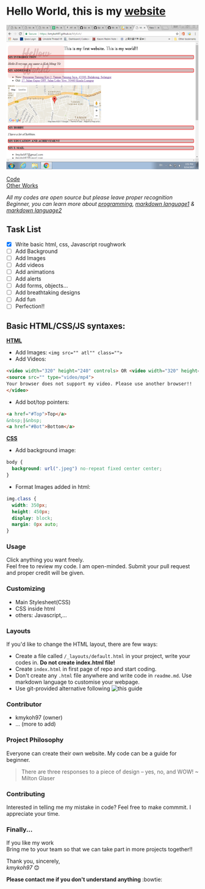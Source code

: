 # Hello World, this is my [website](https://kmykoh97.github.io/MyKoh/)  

![Image of MyKoh Page](img/SiteExample.png)  

[Code](https://github.com/kmykoh97/MyKoh)  
[Other Works](https://github.com/kmykoh97)  

*All my codes are open source but please leave proper recognition*  
*Beginner, you can learn more about [programming](https://www.codecademy.com), [markdown language1](https://guides.github.com/features/mastering-markdown/) & [markdown language2](https://github.com/adam-p/markdown-here/wiki/Markdown-Cheatsheet#lines)*  

## Task List
- [x] Write basic html, css, Javascript roughwork
- [ ] Add Background
- [ ] Add Images
- [ ] Add videos
- [ ] Add animations
- [ ] Add alerts
- [ ] Add forms, objects...
- [ ] Add breathtaking designs
- [ ] Add fun
- [ ] Perfection!!

## Basic HTML/CSS/JS syntaxes:  
[**HTML**](https://tutorialehtml.com/en/html-tutorial-strikethrough/)  
* Add Images: `<img src="" atl"" class="">`
* Add Videos: 
```html
<video width="320" height="240" controls> OR <video width="320" height="240" autoplay>
<source src="" type="video/mp4">
Your browser does not support my video. Please use another browser!!
</video>
```
* Add bot/top pointers:
```html
<a href="#Top">Top</a>
&nbsp;|&nbsp;
<a href="#Bot">Bottom</a>
```
[**CSS**](https://www.w3schools.com/cssref/pr_background-repeat.asp)
* Add background image:
```CSS
body {
  background: url(".jpeg") no-repeat fixed center center;
}
```
* Format Images added in html:
```CSS
img.class {
  width: 350px;
  height: 450px;
  display: block;
  margin: 0px auto;
}
```

### Usage
Click anything you want freely.  
Feel free to review my code. I am open-minded. Submit your pull request and proper credit will be given.  

### Customizing
* Main Stylesheet(CSS)
* CSS inside html
* others: Javascript,...

### Layouts
If you'd like to change the HTML layout, there are few ways:
* Create a file called `/_layouts/default.html` in your project, write your codes in. **Do not create index.html file!**
* Create `index.html` in first page of repo and start coding.
* Don't create any `.html` file anywhere and write code in `readme.md`. Use markdown language to customise your webpage.
* Use git-provided alternative following ![this guide](https://pages.github.com/)

### Contributor
* kmykoh97 (owner)
* ... (more to add)

### Project Philosophy
Everyone can create their own website. My code can be a guide for beginner.  
> There are three responses to a piece of design – yes, no, and WOW!
>  ~ Milton Glaser

### Contributing
Interested in telling me my mistake in code? Feel free to make commmit. I appreciate your time.  

### Finally...
If you like my work  
Bring me to your team so that we can take part in more projects together!!  

Thank you, sincerely,  
*kmykoh97* :blush:  

**Please contact me if you don't understand anything** :bowtie:
